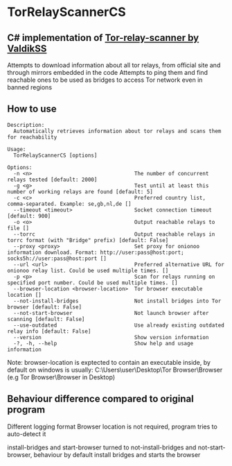 # TorRelayScannerCS


## C# implementation of [Tor-relay-scanner by ValdikSS](https://github.com/ValdikSS/tor-relay-scanner)
Attempts to download information about all tor relays, from official site and through mirrors embedded in the code
Attempts to ping them and find reachable ones to be used as bridges to access Tor network even in banned regions

## How to use
```
Description:
  Automatically retrieves information about tor relays and scans them for reachability

Usage:
  TorRelayScannerCS [options]

Options:
  -n <n>                                 The number of concurrent relays tested [default: 2000]
  -g <g>                                 Test until at least this number of working relays are found [default: 5]
  -c <c>                                 Preferred country list, comma-separated. Example: se,gb,nl,de []
  --timeout <timeout>                    Socket connection timeout [default: 900]
  -o <o>                                 Output reachable relays to file []
  --torrc                                Output reachable relays in torrc format (with "Bridge" prefix) [default: False]
  --proxy <proxy>                        Set proxy for onionoo information download. Format: http://user:pass@host:port; socks5h://user:pass@host:port []
  --url <url>                            Preferred alternative URL for onionoo relay list. Could be used multiple times. []
  -p <p>                                 Scan for relays running on specified port number. Could be used multiple times. []
  --browser-location <browser-location>  Tor browser executable location []
  --not-install-bridges                  Not install bridges into Tor browser [default: False]
  --not-start-browser                    Not launch browser after scanning [default: False]
  --use-outdated                         Use already existing outdated relay info [default: False]
  --version                              Show version information
  -?, -h, --help                         Show help and usage information
```
Note: browser-location is exptected to contain an executable inside, by default on windows is usually: C:\Users\user\Desktop\Tor Browser\Browser (e.g Tor Browser\Browser in Desktop)

## Behaviour difference compared to original program
Different logging format
Browser location is not required, program tries to auto-detect it

install-bridges and start-browser turned to not-install-bridges and not-start-browser, behaviour by default install bridges and starts the browser
